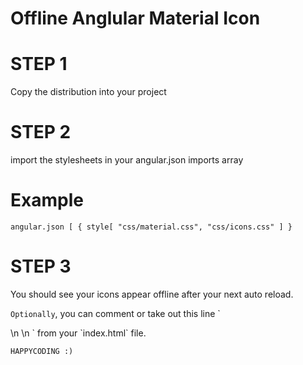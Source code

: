 # Offline Anglular Material Icon

# STEP 1
Copy the distribution into your project

# STEP 2
import the stylesheets in your angular.json imports array

# Example
`angular.json [
		{
	 		style[
				"css/material.css", "css/icons.css"
	 		]
		} `

# STEP 3
You should see your icons appear offline after your next auto reload.

`Optionally`, you can comment or take out this line  `
<link rel="preconnect" href="https://fonts.gstatic.com">\n
  <link href="https://fonts.googleapis.com/css2?family=Roboto:wght@300;400;500&display=swap" rel="stylesheet">\n
  <link href="https://fonts.googleapis.com/icon?family=Material+Icons" rel="stylesheet">` from your `index.html` file.


`HAPPYCODING :)`

